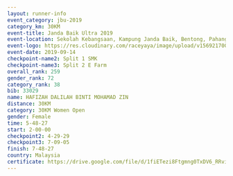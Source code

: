 ```yaml
---
layout: runner-info 
event_category: jbu-2019 
category_km: 30KM 
event-title: Janda Baik Ultra 2019  
event-location: Sekolah Kebangsaan, Kampung Janda Baik, Bentong, Pahang, Malaysia 
event-logo: https://res.cloudinary.com/raceyaya/image/upload/v1569217009/logo/janda-baik_vch1pc.jpg 
event-date: 2019-09-14 
checkpoint-name2: Split 1 SMK 
checkpoint-name3: Split 2 E Farm 
overall_rank: 259
gender_rank: 72
category_rank: 38
bib: 33029
name: HAFIZAH DALILAH BINTI MOHAMAD ZIN
distance: 30KM
category: 30KM Women Open
gender: Female
time: 5-48-27
start: 2-00-00
checkpoint2: 4-29-29
checkpoint3: 7-09-05
finish: 7-48-27
country: Malaysia
certificate: https://drive.google.com/file/d/1fiETezi8Ftgmng0TxDV6_RRvizT64sx1/view?usp=sharing
---
```

